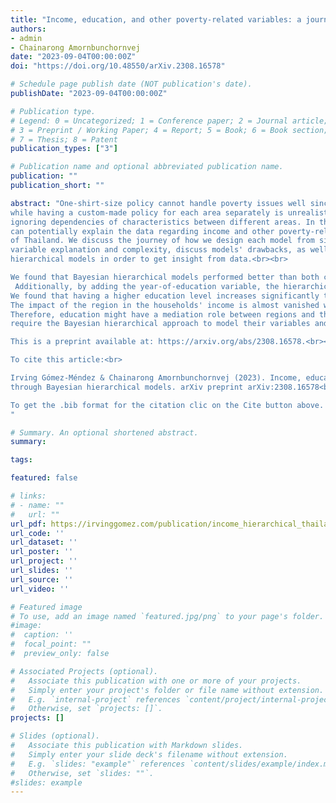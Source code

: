```yaml
---
title: "Income, education, and other poverty-related variables: a journey through Bayesian hierarchical models"
authors:
- admin
- Chainarong Amornbunchornvej
date: "2023-09-04T00:00:00Z"
doi: "https://doi.org/10.48550/arXiv.2308.16578"

# Schedule page publish date (NOT publication's date).
publishDate: "2023-09-04T00:00:00Z"

# Publication type.
# Legend: 0 = Uncategorized; 1 = Conference paper; 2 = Journal article;
# 3 = Preprint / Working Paper; 4 = Report; 5 = Book; 6 = Book section;
# 7 = Thesis; 8 = Patent
publication_types: ["3"]

# Publication name and optional abbreviated publication name.
publication: ""
publication_short: ""

abstract: "One-shirt-size policy cannot handle poverty issues well since each area has its unique challenges,
while having a custom-made policy for each area separately is unrealistic due to limitation of resources as well as having issues of 
ignoring dependencies of characteristics between different areas. In this work, we propose to use Bayesian hierarchical models which 
can potentially explain the data regarding income and other poverty-related variables in the multi-resolution governing structural data 
of Thailand. We discuss the journey of how we design each model from simple to more complex ones, estimate their performance in terms of 
variable explanation and complexity, discuss models' drawbacks, as well as propose the solutions to fix issues in the lens of Bayesian 
hierarchical models in order to get insight from data.<br><br>

We found that Bayesian hierarchical models performed better than both complete pooling (single policy) and no pooling models (custom-made policy).
 Additionally, by adding the year-of-education variable, the hierarchical model enriches its performance of variable explanation. 
We found that having a higher education level increases significantly the households' income for all the regions in Thailand. 
The impact of the region in the households' income is almost vanished when education level or years of education are considered. 
Therefore, education might have a mediation role between regions and the income. Our work can serve as a guideline for other countries that 
require the Bayesian hierarchical approach to model their variables and get insight from data.<br><br>

This is a preprint available at: https://arxiv.org/abs/2308.16578.<br><br>

To cite this article:<br>

Irving Gómez-Méndez & Chainarong Amornbunchornvej (2023). Income, education, and other poverty-related variables: a journey 
through Bayesian hierarchical models. arXiv preprint arXiv:2308.16578<br><br>

To get the .bib format for the citation clic on the Cite button above.
"

# Summary. An optional shortened abstract.
summary:

tags:

featured: false

# links:
# - name: ""
#   url: ""
url_pdf: https://irvinggomez.com/publication/income_hierarchical_thailand/Income a journey through hierarchical models.pdf
url_code: ''
url_dataset: ''
url_poster: ''
url_project: ''
url_slides: ''
url_source: ''
url_video: ''

# Featured image
# To use, add an image named `featured.jpg/png` to your page's folder.
#image:
#  caption: ''
#  focal_point: ""
#  preview_only: false

# Associated Projects (optional).
#   Associate this publication with one or more of your projects.
#   Simply enter your project's folder or file name without extension.
#   E.g. `internal-project` references `content/project/internal-project/index.md`.
#   Otherwise, set `projects: []`.
projects: []

# Slides (optional).
#   Associate this publication with Markdown slides.
#   Simply enter your slide deck's filename without extension.
#   E.g. `slides: "example"` references `content/slides/example/index.md`.
#   Otherwise, set `slides: ""`.
#slides: example
---
```

